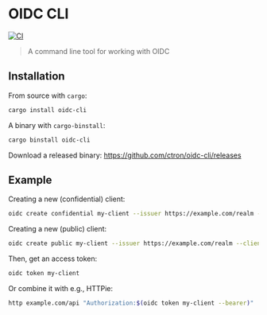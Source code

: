 # OIDC CLI

[![CI](https://github.com/ctron/oidc-cli/actions/workflows/ci.yaml/badge.svg)](https://github.com/ctron/oidc-cli/actions/workflows/ci.yaml)

> A command line tool for working with OIDC

## Installation

From source with `cargo`:

```bash
cargo install oidc-cli
```

A binary with `cargo-binstall`:

```bash
cargo binstall oidc-cli
```

Download a released binary: https://github.com/ctron/oidc-cli/releases

## Example

Creating a new (confidential) client:

```bash
oidc create confidential my-client --issuer https://example.com/realm --client-id foo --client-secret bar
```

Creating a new (public) client:

```bash
oidc create public my-client --issuer https://example.com/realm --client-id foo
```

Then, get an access token:

```bash
oidc token my-client
```

Or combine it with e.g., HTTPie:

```bash
http example.com/api "Authorization:$(oidc token my-client --bearer)"
```
